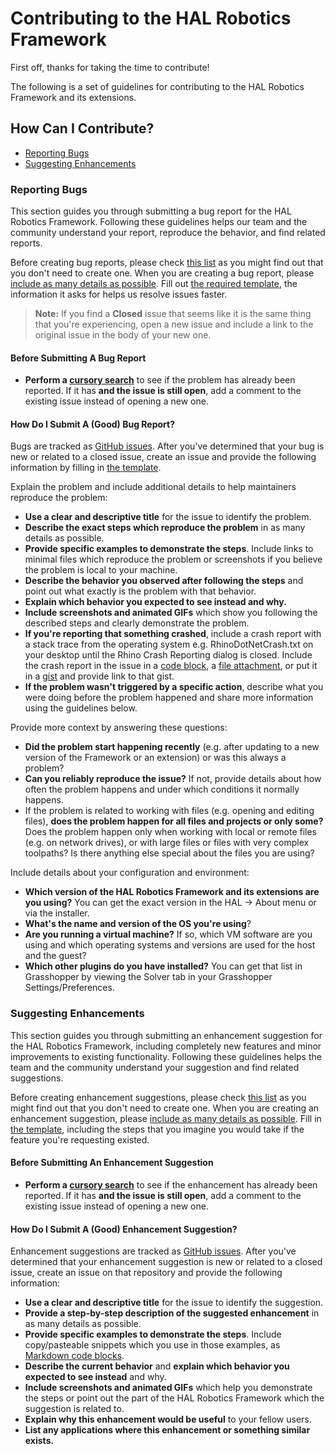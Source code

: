 # Contributing to the HAL Robotics Framework

First off, thanks for taking the time to contribute!

The following is a set of guidelines for contributing to the HAL Robotics Framework and its extensions.

## How Can I Contribute?

  * [Reporting Bugs](#reporting-bugs)
  * [Suggesting Enhancements](#suggesting-enhancements)

### Reporting Bugs

This section guides you through submitting a bug report for the HAL Robotics Framework. Following these guidelines helps our team and the community understand your report, reproduce the behavior, and find related reports.

Before creating bug reports, please check [this list](#before-submitting-a-bug-report) as you might find out that you don't need to create one. When you are creating a bug report, please [include as many details as possible](#how-do-i-submit-a-good-bug-report). Fill out [the required template](ISSUE_TEMPLATE.md), the information it asks for helps us resolve issues faster.

> **Note:** If you find a **Closed** issue that seems like it is the same thing that you're experiencing, open a new issue and include a link to the original issue in the body of your new one.

#### Before Submitting A Bug Report

* **Perform a [cursory search](https://github.com/HALRobotics/Beta/issues?utf8=%E2%9C%93&q=is%3Aissue)** to see if the problem has already been reported. If it has **and the issue is still open**, add a comment to the existing issue instead of opening a new one.

#### How Do I Submit A (Good) Bug Report?

Bugs are tracked as [GitHub issues](https://guides.github.com/features/issues/). After you've determined that your bug is new or related to a closed issue, create an issue and provide the following information by filling in [the template](ISSUE_TEMPLATE.md).

Explain the problem and include additional details to help maintainers reproduce the problem:

* **Use a clear and descriptive title** for the issue to identify the problem.
* **Describe the exact steps which reproduce the problem** in as many details as possible.
* **Provide specific examples to demonstrate the steps**. Include links to minimal files which reproduce the problem or screenshots if you believe the problem is local to your machine.
* **Describe the behavior you observed after following the steps** and point out what exactly is the problem with that behavior.
* **Explain which behavior you expected to see instead and why.**
* **Include screenshots and animated GIFs** which show you following the described steps and clearly demonstrate the problem.
* **If you're reporting that something crashed**, include a crash report with a stack trace from the operating system e.g. RhinoDotNetCrash.txt on your desktop until the Rhino Crash Reporting dialog is closed. Include the crash report in the issue in a [code block](https://help.github.com/articles/markdown-basics/#multiple-lines), a [file attachment](https://help.github.com/articles/file-attachments-on-issues-and-pull-requests/), or put it in a [gist](https://gist.github.com/) and provide link to that gist.
* **If the problem wasn't triggered by a specific action**, describe what you were doing before the problem happened and share more information using the guidelines below.

Provide more context by answering these questions:

* **Did the problem start happening recently** (e.g. after updating to a new version of the Framework or an extension) or was this always a problem?
* **Can you reliably reproduce the issue?** If not, provide details about how often the problem happens and under which conditions it normally happens.
* If the problem is related to working with files (e.g. opening and editing files), **does the problem happen for all files and projects or only some?** Does the problem happen only when working with local or remote files (e.g. on network drives), or with large files or files with very complex toolpaths? Is there anything else special about the files you are using?

Include details about your configuration and environment:

* **Which version of the HAL Robotics Framework and its extensions are you using?** You can get the exact version in the HAL -> About menu or via the installer.
* **What's the name and version of the OS you're using**?
* **Are you running a virtual machine?** If so, which VM software are you using and which operating systems and versions are used for the host and the guest?
* **Which other plugins do you have installed?** You can get that list in Grasshopper by viewing the Solver tab in your Grasshopper Settings/Preferences.

### Suggesting Enhancements

This section guides you through submitting an enhancement suggestion for the HAL Robotics Framework, including completely new features and minor improvements to existing functionality. Following these guidelines helps the team and the community understand your suggestion and find related suggestions.

Before creating enhancement suggestions, please check [this list](#before-submitting-an-enhancement-suggestion) as you might find out that you don't need to create one. When you are creating an enhancement suggestion, please [include as many details as possible](#how-do-i-submit-a-good-enhancement-suggestion). Fill in [the template](ISSUE_TEMPLATE.md), including the steps that you imagine you would take if the feature you're requesting existed.

#### Before Submitting An Enhancement Suggestion

* **Perform a [cursory search](https://github.com/HALRobotics/Beta/labels/enhancement)** to see if the enhancement has already been reported. If it has **and the issue is still open**, add a comment to the existing issue instead of opening a new one.

#### How Do I Submit A (Good) Enhancement Suggestion?

Enhancement suggestions are tracked as [GitHub issues](https://guides.github.com/features/issues/). After you've determined that your enhancement suggestion is new or related to a closed issue, create an issue on that repository and provide the following information:

* **Use a clear and descriptive title** for the issue to identify the suggestion.
* **Provide a step-by-step description of the suggested enhancement** in as many details as possible.
* **Provide specific examples to demonstrate the steps**. Include copy/pasteable snippets which you use in those examples, as [Markdown code blocks](https://help.github.com/articles/markdown-basics/#multiple-lines).
* **Describe the current behavior** and **explain which behavior you expected to see instead** and why.
* **Include screenshots and animated GIFs** which help you demonstrate the steps or point out the part of the HAL Robotics Framework which the suggestion is related to.
* **Explain why this enhancement would be useful** to your fellow users.
* **List any applications where this enhancement or something similar exists.**
